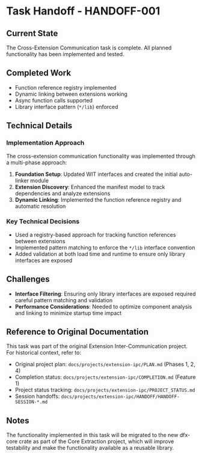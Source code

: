 # Task Handoff - HANDOFF-001

## Current State

The Cross-Extension Communication task is complete. All planned functionality has been implemented and tested.

## Completed Work

- Function reference registry implemented
- Dynamic linking between extensions working
- Async function calls supported
- Library interface pattern (`*/lib`) enforced

## Technical Details

### Implementation Approach

The cross-extension communication functionality was implemented through a multi-phase approach:

1. **Foundation Setup**: Updated WIT interfaces and created the initial auto-linker module
2. **Extension Discovery**: Enhanced the manifest model to track dependencies and analyze extensions
3. **Dynamic Linking**: Implemented the function reference registry and automatic resolution

### Key Technical Decisions

- Used a registry-based approach for tracking function references between extensions
- Implemented pattern matching to enforce the `*/lib` interface convention
- Added validation at both load time and runtime to ensure only library interfaces are exposed

## Challenges

- **Interface Filtering**: Ensuring only library interfaces are exposed required careful pattern matching and validation
- **Performance Considerations**: Needed to optimize component analysis and linking to minimize startup time impact

## Reference to Original Documentation

This task was part of the original Extension Inter-Communication project. For historical context, refer to:

- Original project plan: `docs/projects/extension-ipc/PLAN.md` (Phases 1, 2, 4)
- Completion status: `docs/projects/extension-ipc/COMPLETION.md` (Feature 1)
- Project status tracking: `docs/projects/extension-ipc/PROJECT_STATUS.md`
- Session handoffs: `docs/projects/extension-ipc/HANDOFF/HANDOFF-SESSION-*.md`

## Notes

The functionality implemented in this task will be migrated to the new dfx-core crate as part of the Core Extraction project, which will improve testability and make the functionality available as a reusable library.

